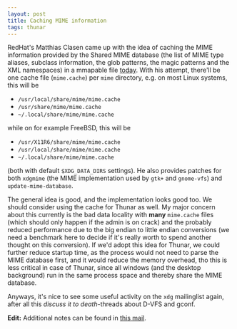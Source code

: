 ```yaml
---
layout: post
title: Caching MIME information
tags: thunar
---
```


RedHat's Matthias Clasen came up with the idea of caching the MIME information provided by the Shared MIME database (the list of MIME type aliases, subclass information, the glob patterns, the magic patterns and the XML namespaces) in a mmapable file <a href="http://lists.freedesktop.org/archives/xdg/2005-March/006386.html">today</a>. With his attempt, there'll be one cache file (<code>mime.cache</code>) per <code>mime</code> directory, e.g. on most Linux systems, this will be

<ul>   <li><code>/usr/local/share/mime/mime.cache</code></li>   <li><code>/usr/share/mime/mime.cache</code></li>   <li><code>~/.local/share/mime/mime.cache</code></li> </ul> while on for example FreeBSD, this will be
<ul>   <li><code>/usr/X11R6/share/mime/mime.cache</code></li>   <li><code>/usr/local/share/mime/mime.cache</code></li>   <li><code>~/.local/share/mime/mime.cache</code></li> </ul> (both with default <code>$XDG_DATA_DIRS</code> settings). He also provides patches for both <code>xdgmime</code> (the MIME implementation used by <code>gtk+</code> and <code>gnome-vfs</code>) and <code>update-mime-database</code>.

The general idea is good, and the implementation looks good too. We should consider using the cache for Thunar as well. My major concern about this currently is the bad data locality with <b>many</b> <code>mime.cache</code> files (which should only happen if the admin is on crack) and the probably reduced performance due to the big endian to little endian conversions (we need a benchmark here to decide if it's really worth to spend another thought on this conversion). If we'd adopt this idea for Thunar, we could further reduce startup time, as the process would not need to parse the MIME database first, and it would reduce the memory overhead, tho this is less critical in case of Thunar, since all windows (and the desktop background) run in the same process space and thereby share the MIME database.

Anyways, it's nice to see some useful activity on the <code>xdg</code> mailinglist again, after all this <i>discuss it to death</i>-threads about D-VFS and gconf.

<b>Edit:</b> Additional notes can be found in <a href="http://foo-projects.org/pipermail/thunar-dev/2005-March/000468.html">this mail</a>.
